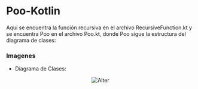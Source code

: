# Poo-Kotlin
Aquí se encuentra la función recursiva en el archivo RecursiveFunction.kt y se encuentra Poo en el archivo Poo.kt, donde Poo sigue la estructura del diagrama de clases:
### Imagenes
- Diagrama de Clases:
<div align="center"> 
  
![Alter](img/classpng)

</div>
